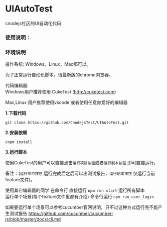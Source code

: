 # UIAutoTest
cnodejs社区的UI自动化代码

### 使用说明：

### 环境说明  
操作系统: Windows，Linux，Mac都可以。

为了正常运行自动化脚本，请最新版的chrome浏览器。

代码编辑器:  
Windows用户推荐使用 CukeTest
 (http://cuketest.com)  

Mac,Linux 用户推荐使用vscode
或者使用任意你爱好的编辑器

**1.下载代码**
```
git clone https://github.com/CnodejsTest/UIAutoTest.git
```

**2.安装依赖**

```
cnpm install
```

**3.运行脚本**  

使用CukeTest的用户可以直接点击`运行项目按钮`或者`运行剧本按钮` 即可直接运行。  

备注：(`运行项目按钮` 运行完成后之后可以出测试报告，`运行剧本按钮` 仅运行当前feature文件)。

使用其它编辑器的同学 在命令行 直接运行 `npm run start` 运行所有脚本  
运行单个场景(每个feature文件里都有介绍) 命令行运行 `npm run user_login` 

如果要运行单个场景可以参考cucumber官网说明，只不过这种方式运行完不能产生测试报告
https://github.com/cucumber/cucumber-js/blob/master/docs/cli.md
